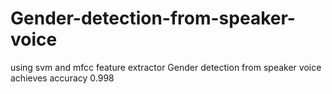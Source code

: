 # Gender-detection-from-speaker-voice
using svm and mfcc feature extractor Gender detection from speaker voice achieves accuracy 0.998
